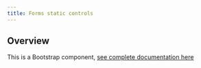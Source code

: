 ```yaml
---
title: Forms static controls
---
```

## Overview

This is a Bootstrap component, [see complete documentation
here](http://v4-alpha.getbootstrap.com/components/forms/#static-control)
